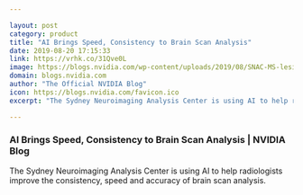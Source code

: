 ```yaml
---

layout: post
category: product
title: "AI Brings Speed, Consistency to Brain Scan Analysis"
date: 2019-08-20 17:15:33
link: https://vrhk.co/31Qve0L
image: https://blogs.nvidia.com/wp-content/uploads/2019/08/SNAC-MS-lesion-segmentation.jpg
domain: blogs.nvidia.com
author: "The Official NVIDIA Blog"
icon: https://blogs.nvidia.com/favicon.ico
excerpt: "The Sydney Neuroimaging Analysis Center is using AI to help radiologists improve the consistency, speed and accuracy of brain scan analysis. "

---
```


### AI Brings Speed, Consistency to Brain Scan Analysis | NVIDIA Blog

The Sydney Neuroimaging Analysis Center is using AI to help radiologists improve the consistency, speed and accuracy of brain scan analysis. 